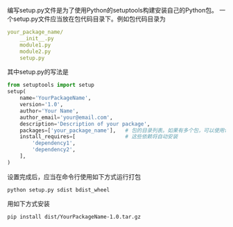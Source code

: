 编写setup.py文件是为了使用Python的setuptools构建安装自己的Python包。
一个setup.py文件应当放在包代码目录下。例如包代码目录为
```yaml
your_package_name/
    __init__.py
    module1.py
    module2.py
    setup.py
```
其中setup.py的写法是
```Python
from setuptools import setup
setup(
    name='YourPackageName',
    version='1.0',
    author='Your Name',
    author_email='your@email.com',
    description='Description of your package',
    packages=['your_package_name'],   # 包的目录列表。如果有多个包，可以使用find_packages()查找
    install_requires=[                # 这些依赖将自动安装 
        'dependency1',
        'dependency2',
    ],
)
```
设置完成后，应当在命令行使用如下方式运行打包
```Command
python setup.py sdist bdist_wheel
```
用如下方式安装
```Command
pip install dist/YourPackageName-1.0.tar.gz
```